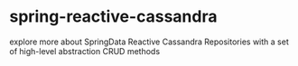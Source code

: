 # spring-reactive-cassandra
explore more about SpringData Reactive Cassandra Repositories  with a set of high-level abstraction CRUD methods
